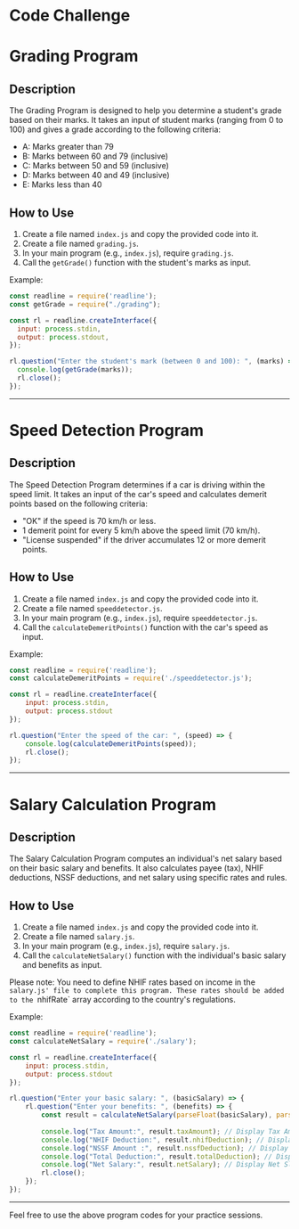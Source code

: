 # Code Challenge

# Grading Program

## Description
The Grading Program is designed to help you determine a student's grade based on their marks. It takes an input of student marks (ranging from 0 to 100) and gives a grade according to the following criteria:
- A: Marks greater than 79
- B: Marks between 60 and 79 (inclusive)
- C: Marks between 50 and 59 (inclusive)
- D: Marks between 40 and 49 (inclusive)
- E: Marks less than 40

## How to Use
1. Create a file named `index.js` and copy the provided code into it.
2. Create a file named `grading.js`.
3. In your main program (e.g., `index.js`), require `grading.js`.
4. Call the `getGrade()` function with the student's marks as input.

Example:
```javascript
const readline = require('readline');
const getGrade = require("./grading");

const rl = readline.createInterface({
  input: process.stdin,
  output: process.stdout,
});

rl.question("Enter the student's mark (between 0 and 100): ", (marks) => {
  console.log(getGrade(marks));
  rl.close();
});
```

---

# Speed Detection Program

## Description
The Speed Detection Program determines if a car is driving within the speed limit. It takes an input of the car's speed and calculates demerit points based on the following criteria:
- "OK" if the speed is 70 km/h or less.
- 1 demerit point for every 5 km/h above the speed limit (70 km/h).
- "License suspended" if the driver accumulates 12 or more demerit points.

## How to Use
1. Create a file named `index.js` and copy the provided code into it.
2. Create a file named `speeddetector.js`.
3. In your main program (e.g., `index.js`), require `speeddetector.js`.
4. Call the `calculateDemeritPoints()` function with the car's speed as input.

Example:
```javascript
const readline = require('readline');
const calculateDemeritPoints = require('./speeddetector.js');

const rl = readline.createInterface({
    input: process.stdin,
    output: process.stdout
});

rl.question("Enter the speed of the car: ", (speed) => {
    console.log(calculateDemeritPoints(speed));
    rl.close();
});
```

---

# Salary Calculation Program

## Description
The Salary Calculation Program computes an individual's net salary based on their basic salary and benefits. It also calculates payee (tax), NHIF deductions, NSSF deductions, and net salary using specific rates and rules.

## How to Use
1. Create a file named `index.js` and copy the provided code into it.
2. Create a file named `salary.js`.
3. In your main program (e.g., `index.js`), require `salary.js`.
4. Call the `calculateNetSalary()` function with the individual's basic salary and benefits as input.

Please note: You need to define NHIF rates based on income in the `salary.js' file to complete this program. These rates should be added to the `nhifRate` array according to the country's regulations.

Example:
```javascript
const readline = require('readline');
const calculateNetSalary = require('./salary');

const rl = readline.createInterface({
    input: process.stdin,
    output: process.stdout
});

rl.question("Enter your basic salary: ", (basicSalary) => {
    rl.question("Enter your benefits: ", (benefits) => {
        const result = calculateNetSalary(parseFloat(basicSalary), parseFloat(benefits));
        
        console.log("Tax Amount:", result.taxAmount); // Display Tax Amount
        console.log("NHIF Deduction:", result.nhifDeduction); // Display NHIF Deduction
        console.log("NSSF Amount :", result.nssfDeduction); // Display NSSF Amount
        console.log("Total Deduction:", result.totalDeduction); // Display total deduction
        console.log("Net Salary:", result.netSalary); // Display Net Slary
        rl.close();
    });
});

```

---

Feel free to use the above program codes for your practice sessions.
